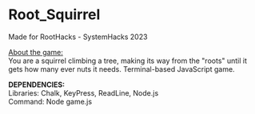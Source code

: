 # Root_Squirrel
Made for RootHacks - SystemHacks 2023

<ins>About the game:</ins>
<br>
You are a squirrel climbing a tree, making its way from the "roots" until it gets how many ever nuts it needs.
Terminal-based JavaScript game.

<b>DEPENDENCIES:</b>
<br>
Libraries: Chalk, KeyPress, ReadLine, Node.js <br>
Command: Node game.js
